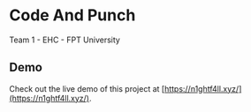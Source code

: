 # Code And Punch

Team 1 - EHC - FPT University

## Demo

Check out the live demo of this project at [https://n1ghtf4ll.xyz/](https://n1ghtf4ll.xyz/).
